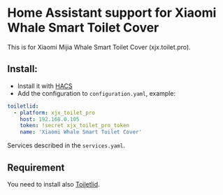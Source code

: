# Home Assistant support for Xiaomi Whale Smart Toilet Cover

This is for Xiaomi Mijia Whale Smart Toilet Cover (xjx.toilet.pro).

## Install:
- Install it with [HACS](https://hacs.xyz/)
- Add the configuration to `configuration.yaml`, example:

```yaml
toiletlid:
  - platform: xjx_toilet_pro
    host: 192.168.0.105
    token: !secret xjx_toilet_pro_token
    name: 'Xiaomi Whale Smart Toilet Cover'
```

Services described in the `services.yaml`.

## Requirement

You need to install also [Toiletlid](https://github.com/tykarol/home-assistant-toiletlid).

